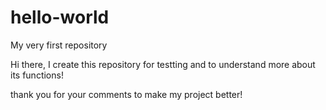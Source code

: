 # hello-world
My very first repository

Hi there, I create this repository for testting and to understand more about its functions!

thank you for your comments to make my project better!

